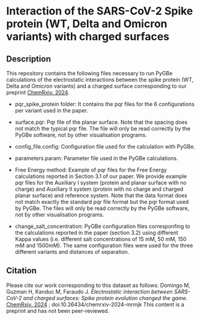 # Interaction of the SARS-CoV-2 Spike protein (WT, Delta and Omicron variants) with charged surfaces
## Description
This repository contains the following files necessary to run PyGBe calculations of the electrostatic interactions between the spike protein (WT, Delta and Omicron variants) and a charged surface corresponding to our preprint [ChemRxiv. 2024](https://chemrxiv.org/engage/chemrxiv/article-details/66f19a2acec5d6c142f9dbe7).


- pqr_spike_protein folder: It contains the pqr files for the 6 configurations per variant used in the paper.

- surface.pqr: Pqr file of the planar surface. Note that the spacing does not match the typical pqr file. The file will only be read correctly by the PyGBe software, not by other visualisation programs.
  
- config_file.config: Configuration file used for the calculation with PyGBe.

- parameters.param: Parameter file used in the PyGBe calculations.

- Free Energy method: Example of pqr files for the Free Energy calculations reported in Section 3.1 of our paper. We provide example pqr files for the Auxiliary I system (protein and planar surface with no charge) and Auxiliary II system (protein with no charge and charged planar surface) and reference system. Note that the data format does not match exactly the standard pqr file format but the pqr format used by PyGBe. The files will only be read correctly by the PyGBe software, not by other visualisation programs.
  
- change_salt_concentration: PyGBe configuration files corresponfing to the calculations reported in the paper (section 3.2) using different Kappa values (i.e. different salt concentrations of 15 mM, 50 mM, 150 mM and 1500mM). The same configuration files were used for the three different variants and distances of separation.


## Citation

Please cite our work corresponding to this dataset as follows:
Domingo M, Guzman H, Kanduc M, Faraudo J. *Electrostatic interaction between SARS-CoV-2 and charged surfaces: Spike protein evolution changed the game.* [ChemRxiv. 2024](https://chemrxiv.org/engage/chemrxiv/article-details/66f19a2acec5d6c142f9dbe7) ; doi:10.26434/chemrxiv-2024-mrmjk This content is a preprint and has not been peer-reviewed.
